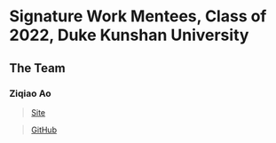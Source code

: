 # Signature Work Mentees, Class of 2022, Duke Kunshan University

## The Team



### Ziqiao Ao
> [Site](https://rs.pubpub.org/ziqiaoao)

> [GitHub](https://github.com/Rising-Stars-by-Sunshine/sw-2022-dku-ziqiao-ao)



## 
